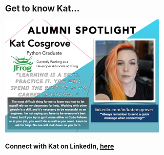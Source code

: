 <!-- <div align="center">  -->

# Get to know Kat...


![Kat Cosgrove](./assets/katCosgrove.png "Kat Cosgrove")

## Connect with Kat on LinkedIn, [here](https://www.linkedin.com/in/katcosgrove/)

<!-- </div> -->